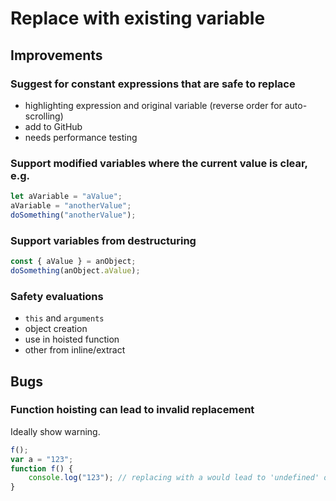 # Replace with existing variable

## Improvements

### Suggest for constant expressions that are safe to replace
* highlighting expression and original variable (reverse order for auto-scrolling)
* add to GitHub
* needs performance testing

### Support modified variables where the current value is clear, e.g.
```javascript
let aVariable = "aValue";
aVariable = "anotherValue";
doSomething("anotherValue");
```

### Support variables from destructuring
```javascript
const { aValue } = anObject;
doSomething(anObject.aValue);
```

### Safety evaluations
- `this` and `arguments`
- object creation
- use in hoisted function
- other from inline/extract

## Bugs

### Function hoisting can lead to invalid replacement
Ideally show warning.

```javascript
f();
var a = "123";
function f() {
    console.log("123"); // replacing with a would lead to 'undefined' output
}
```
